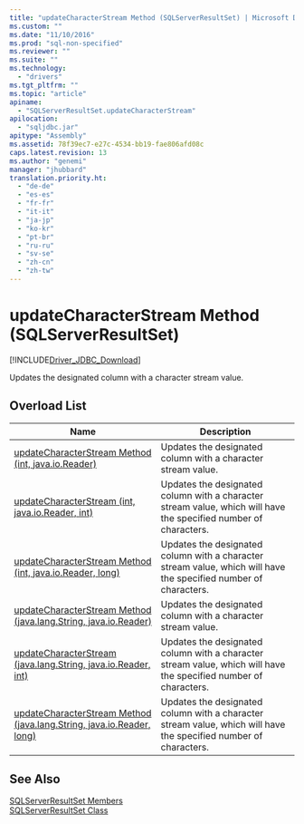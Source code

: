 ```yaml
---
title: "updateCharacterStream Method (SQLServerResultSet) | Microsoft Docs"
ms.custom: ""
ms.date: "11/10/2016"
ms.prod: "sql-non-specified"
ms.reviewer: ""
ms.suite: ""
ms.technology: 
  - "drivers"
ms.tgt_pltfrm: ""
ms.topic: "article"
apiname: 
  - "SQLServerResultSet.updateCharacterStream"
apilocation: 
  - "sqljdbc.jar"
apitype: "Assembly"
ms.assetid: 78f39ec7-e27c-4534-bb19-fae806afd08c
caps.latest.revision: 13
ms.author: "genemi"
manager: "jhubbard"
translation.priority.ht: 
  - "de-de"
  - "es-es"
  - "fr-fr"
  - "it-it"
  - "ja-jp"
  - "ko-kr"
  - "pt-br"
  - "ru-ru"
  - "sv-se"
  - "zh-cn"
  - "zh-tw"
---
```

# updateCharacterStream Method (SQLServerResultSet)
[!INCLUDE[Driver_JDBC_Download](../../../connect/jdbc/includes)]

  Updates the designated column with a character stream value.  
  
## Overload List  
  
|Name|Description|  
|----------|-----------------|  
|[updateCharacterStream Method &#40;int, java.io.Reader&#41;](../../../connect/jdbc/reference/updatecharacterstream-method--int--java.io.reader-.md)|Updates the designated column with a character stream value.|  
|[updateCharacterStream (int, java.io.Reader, int)](../../../connect/jdbc/reference/updatecharacterstream-method--int--java.io.reader--int-.md)|Updates the designated column with a character stream value, which will have the specified number of characters.|  
|[updateCharacterStream Method &#40;int, java.io.Reader, long&#41;](../../../connect/jdbc/reference/updatecharacterstream-method--int--java.io.reader--long-.md)|Updates the designated column with a character stream value, which will have the specified number of characters.|  
|[updateCharacterStream Method &#40;java.lang.String, java.io.Reader&#41;](../../../connect/jdbc/reference/updatecharacterstream-method--java.lang.string--java.io.reader-.md)|Updates the designated column with a character stream value.|  
|[updateCharacterStream (java.lang.String, java.io.Reader, int)](../../../connect/jdbc/reference/updatecharacterstream-method--java.lang.string--java.io.reader--int-.md)|Updates the designated column with a character stream value, which will have the specified number of characters.|  
|[updateCharacterStream Method &#40;java.lang.String, java.io.Reader, long&#41;](../../../connect/jdbc/reference/updatecharacterstream-method--java.lang.string--java.io.reader--long-.md)|Updates the designated column with a character stream value, which will have the specified number of characters.|  
  
## See Also  
 [SQLServerResultSet Members](../../../connect/jdbc/reference/sqlserverresultset-members.md)   
 [SQLServerResultSet Class](../../../connect/jdbc/reference/sqlserverresultset-class.md)  
  
  